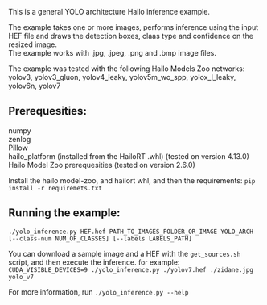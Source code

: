 This is a general YOLO architecture Hailo inference example.  

The example takes one or more images, performs inference using the input HEF file and draws the detection boxes, claas type and confidence on the resized image.  
The example works with .jpg, .jpeg, .png and .bmp image files.  

The example was tested with the following Hailo Models Zoo networks:  
yolov3, yolov3_gluon, yolov4_leaky, yolov5m_wo_spp, yolox_l_leaky, yolov6n, yolov7  

## Prerequesities:  
numpy  
zenlog  
Pillow  
hailo_platform (installed from the HailoRT .whl) (tested on version 4.13.0)  
Hailo Model Zoo prerequesities (tested on version 2.6.0)

Install the hailo model-zoo, and hailort whl, and then the requirements:
`pip install -r requiremets.txt`


## Running the example:  
```./yolo_inference.py HEF.hef PATH_TO_IMAGES_FOLDER_OR_IMAGE YOLO_ARCH [--class-num NUM_OF_CLASSES] [--labels LABELS_PATH]```

You can download a sample image and a HEF with the `get_sources.sh` script, and then execute the inference.
for example:  
```CUDA_VISIBLE_DEVICES=9 ./yolo_inference.py ./yolov7.hef ./zidane.jpg yolo_v7```

For more information, run ```./yolo_inference.py --help```   
